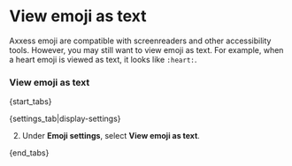 # View emoji as text

Axxess emoji are compatible with screenreaders and other accessibility
tools. However, you may still want to view emoji as text.
For example, when a heart emoji is viewed as text, it looks like `:heart:`.

### View emoji as text

{start_tabs}

{settings_tab|display-settings}

2. Under **Emoji settings**, select **View emoji as text**.

{end_tabs}
